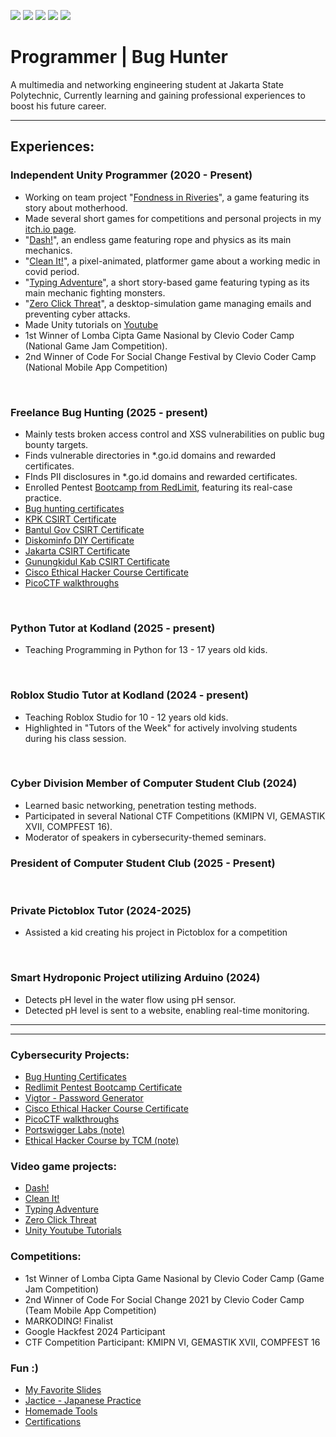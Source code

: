 <a href="https://linkedin.com/in/chandra-tritaqwa-ramadhan"><img src="https://img.shields.io/badge/-LinkedIn-0072b1?&style=for-the-badge&logo=linkedin&logoColor=white" /></a>
<a href="https://youtube.com/lolpotch"><img src="https://img.shields.io/badge/-YouTube-FF0000?&style=for-the-badge&logo=youtube&logoColor=white" /></a>
<a href="https://instagram.com/lolpotch"><img src="https://img.shields.io/badge/-Instagram-E4405F?&style=for-the-badge&logo=instagram&logoColor=white" /></a>
<a href="https://github.com/lolpotch"><img src="https://img.shields.io/badge/-GitHub-181717?style=for-the-badge&logo=GitHub&logoColor=white" /></a>
<a href="https://lolpotch.itch.io"><img src="https://img.shields.io/badge/-itch.io-FA5C5C?style=for-the-badge&logo=itch.io&logoColor=white" /></a><br>

# Programmer | Bug Hunter
A multimedia and networking engineering student at Jakarta State Polytechnic, Currently learning and gaining professional experiences to boost his future career.

---

## Experiences:

### Independent Unity Programmer (2020 - Present)
- Working on team project "[Fondness in Riveries](https://github.com/rifkisetiawan0101/Fondness-In-Riveries)", a game featuring its story about motherhood.
- Made several short games for competitions and personal projects in my [itch.io page](https://lolpotch.itch.io/).
- "[Dash!](https://lolpotch.itch.io/dash)", an endless game featuring rope and physics as its main mechanics.
- "[Clean It!](https://lolpotch.itch.io/clean-it)", a pixel-animated, platformer game about a working medic in covid period.
- "[Typing Adventure](https://lolpotch.itch.io/typing-adventure)", a short story-based game featuring typing as its main mechanic fighting monsters.
- "[Zero Click Threat](https://lolpotch.itch.io/zero-click-threat)", a desktop-simulation game managing emails and preventing cyber attacks.
- Made Unity tutorials on [Youtube](https://www.youtube.com/playlist?list=PLj8QP2AecOrRF9quEOtF7EuQU6pVwovjQ)
- 1st Winner of Lomba Cipta Game Nasional by Clevio Coder Camp (National Game Jam Competition).
- 2nd Winner of Code For Social Change Festival by Clevio Coder Camp (National Mobile App Competition)
<br>

### Freelance Bug Hunting (2025 - present)
- Mainly tests broken access control and XSS vulnerabilities on public bug bounty targets.
- Finds vulnerable directories in *.go.id domains and rewarded certificates.
- FInds PII disclosures in *.go.id domains and rewarded certificates.
- Enrolled Pentest [Bootcamp from RedLimit](https://www.linkedin.com/posts/chandra-tritaqwa-ramadhan_activity-7295604269078953984-fMQK?utm_source=social_share_send&utm_medium=member_desktop_web&rcm=ACoAADtwr9wByyCc71TIJc6bnYCRw6_wh8xASXU), featuring its real-case practice.
- [Bug hunting certificates](https://www.linkedin.com/in/chandra-tritaqwa-ramadhan/recent-activity/documents/)
- [KPK CSIRT Certificate](https://www.linkedin.com/posts/chandra-tritaqwa-ramadhan_activity-7319909937759825920-d-9x?utm_source=social_share_send&utm_medium=member_desktop_web&rcm=ACoAADtwr9wByyCc71TIJc6bnYCRw6_wh8xASXU)
- [Bantul Gov CSIRT Certificate](https://www.linkedin.com/posts/chandra-tritaqwa-ramadhan_activity-7309555769098543105-CRv1?utm_source=social_share_send&utm_medium=member_desktop_web&rcm=ACoAADtwr9wByyCc71TIJc6bnYCRw6_wh8xASXU)
- [Diskominfo DIY Certificate](https://www.linkedin.com/posts/chandra-tritaqwa-ramadhan_activity-7306859556905566208-Fxjb?utm_source=social_share_send&utm_medium=member_desktop_web&rcm=ACoAADtwr9wByyCc71TIJc6bnYCRw6_wh8xASXU)
- [Jakarta CSIRT Certificate](https://www.linkedin.com/posts/chandra-tritaqwa-ramadhan_activity-7303750179063504896-Dx_c?utm_source=social_share_send&utm_medium=member_desktop_web&rcm=ACoAADtwr9wByyCc71TIJc6bnYCRw6_wh8xASXU)
- [Gunungkidul Kab CSIRT Certificate](https://www.linkedin.com/posts/chandra-tritaqwa-ramadhan_activity-7303029731786924032-gk5g?utm_source=social_share_send&utm_medium=member_desktop_web&rcm=ACoAADtwr9wByyCc71TIJc6bnYCRw6_wh8xASXU)
- [Cisco Ethical Hacker Course Certificate](https://www.credly.com/badges/2fb9d430-e2ad-4f0a-82fb-7cceca54f414/public_url)
- [PicoCTF walkthroughs](https://www.youtube.com/playlist?list=PLj8QP2AecOrTgQdxJ6rQ3hhjnMboQGR4W)
<br>

### Python Tutor at Kodland (2025 - present)
- Teaching Programming in Python for 13 - 17 years old kids.
<br>

### Roblox Studio Tutor at Kodland (2024 - present)
- Teaching Roblox Studio for 10 - 12 years old kids.
- Highlighted in "Tutors of the Week" for actively involving students during his class session.
<br>

### Cyber Division Member of Computer Student Club (2024)
- Learned basic networking, penetration testing methods.
- Participated in several National CTF Competitions (KMIPN VI, GEMASTIK XVII, COMPFEST 16).
- Moderator of speakers in cybersecurity-themed seminars.
### President of Computer Student Club (2025 - Present)
<br>

### Private Pictoblox Tutor (2024-2025)
- Assisted a kid creating his project in Pictoblox for a competition 
<br>

### Smart Hydroponic Project utilizing Arduino (2024)
- Detects pH level in the water flow using pH sensor.
- Detected pH level is sent to a website, enabling real-time monitoring.

----------------
----------------

### Cybersecurity Projects:
- [Bug Hunting Certificates](https://www.linkedin.com/in/chandra-tritaqwa-ramadhan/recent-activity/documents/)
- [Redlimit Pentest Bootcamp Certificate](https://www.linkedin.com/in/chandra-tritaqwa-ramadhan/recent-activity/documents/)
- [Vigtor - Password Generator](https://github.com/Lolpotch/vigenere-cipher)
- [Cisco Ethical Hacker Course Certificate](https://www.credly.com/badges/2fb9d430-e2ad-4f0a-82fb-7cceca54f414/public_url)
- [PicoCTF walkthroughs](https://www.youtube.com/playlist?list=PLj8QP2AecOrTgQdxJ6rQ3hhjnMboQGR4W)
- [Portswigger Labs (note)](https://github.com/Lolpotch/keepnote-portswigger-labs)
- [Ethical Hacker Course by TCM (note)](https://github.com/Lolpotch/keepnote-cisco-ethical-hacker)

### Video game projects:
- [Dash!](https://lolpotch.itch.io/dash)
- [Clean It!](https://lolpotch.itch.io/clean-it)
- [Typing Adventure](https://lolpotch.itch.io/typing-adventure)
- [Zero Click Threat](https://lolpotch.itch.io/zero-click-threat)
- [Unity Youtube Tutorials](https://www.youtube.com/playlist?list=PLj8QP2AecOrRF9quEOtF7EuQU6pVwovjQ)

### Competitions:
- 1st Winner of Lomba Cipta Game Nasional by Clevio Coder Camp (Game Jam Competition)
- 2nd Winner of Code For Social Change 2021 by Clevio Coder Camp (Team Mobile App Competition)
- MARKODING! Finalist
- Google Hackfest 2024 Participant
- CTF Competition Participant: KMIPN VI, GEMASTIK XVII, COMPFEST 16

### Fun :)
- [My Favorite Slides](https://github.com/Lolpotch/my-favorite-slides)
- [Jactice - Japanese Practice](https://lolpotch.github.io/jactice/)
- [Homemade Tools](https://github.com/Lolpotch/homemade-tools)
- [Certifications](https://www.linkedin.com/in/chandra-tritaqwa-ramadhan/details/certifications/)
